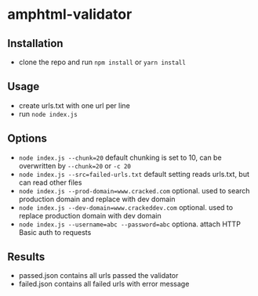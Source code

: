 # amphtml-validator

## Installation
* clone the repo and run `npm install` or `yarn install`

## Usage
* create urls.txt with one url per line
* run `node index.js`

## Options
* `node index.js --chunk=20` default chunking is set to 10, can be overwritten by `--chunk=20` or `-c 20`
* `node index.js --src=failed-urls.txt` default setting reads urls.txt, but can read other files
* `node index.js --prod-domain=www.cracked.com` optional. used to search production domain and replace with dev domain
* `node index.js --dev-domain=www.crackeddev.com` optional. used to replace production domain with dev domain
* `node index.js --username=abc --password=abc` optiona. attach HTTP Basic auth to requests

## Results
* passed.json contains all urls passed the validator
* failed.json contains all failed urls with error message